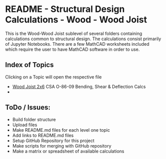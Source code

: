 # README - Structural Design Calculations - Wood - Wood Joist
This is the Wood-Wood Joist sublevel of several folders containing calculations common to structural design. The calculations consist primarily of Jupyter Notebooks. There are a few MathCAD worksheets included which require the user to have MathCAD software in order to use.

## Index of Topics
Clicking on a Topic will open the respective file

- [Wood Joist 2x6](./Wood_Joist_Design_-_2x6.ipynb) CSA O-86-09 Bending, Shear & Deflection Calcs
- 

## ToDo / Issues:
- Build folder structure
- Upload files
- Make README.md files for each level one topic
- Add links to README.md files
- Setup GitHub Repository for this project
- Make scripts for merging with GitHub repository
- Make a matrix or spreadsheet of available calculations